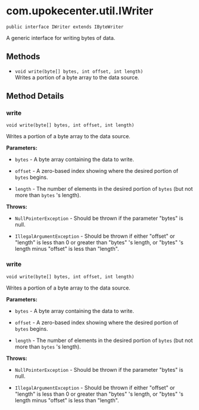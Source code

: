 # com.upokecenter.util.IWriter

    public interface IWriter extends IByteWriter

A generic interface for writing bytes of data.

## Methods

* `void write​(byte[] bytes,
     int offset,
     int length)`<br>
 Writes a portion of a byte array to the data source.

## Method Details

### write
    void write​(byte[] bytes, int offset, int length)
Writes a portion of a byte array to the data source.

**Parameters:**

* <code>bytes</code> - A byte array containing the data to write.

* <code>offset</code> - A zero-based index showing where the desired portion of <code>
 bytes</code> begins.

* <code>length</code> - The number of elements in the desired portion of <code>bytes</code>
 (but not more than <code>bytes</code> 's length).

**Throws:**

* <code>NullPointerException</code> - Should be thrown if the parameter
 "bytes" is null.

* <code>IllegalArgumentException</code> - Should be thrown if either "offset" or
 "length" is less than 0 or greater than "bytes" 's length, or "bytes"
 's length minus "offset" is less than "length".

### write
    void write​(byte[] bytes, int offset, int length)
Writes a portion of a byte array to the data source.

**Parameters:**

* <code>bytes</code> - A byte array containing the data to write.

* <code>offset</code> - A zero-based index showing where the desired portion of <code>
 bytes</code> begins.

* <code>length</code> - The number of elements in the desired portion of <code>bytes</code>
 (but not more than <code>bytes</code> 's length).

**Throws:**

* <code>NullPointerException</code> - Should be thrown if the parameter
 "bytes" is null.

* <code>IllegalArgumentException</code> - Should be thrown if either "offset" or
 "length" is less than 0 or greater than "bytes" 's length, or "bytes"
 's length minus "offset" is less than "length".
